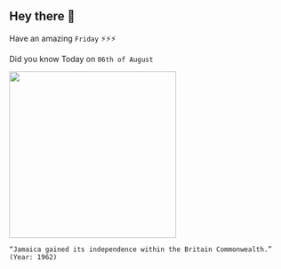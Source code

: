 ## Hey there 👋
Have an amazing `Friday` ⚡⚡⚡

Did you know Today on `06th of August`
 
 [<img src="https://www.robankspromotions.co.uk/wp-content/uploads/2015/05/600px-JamaicanIndependence.jpg" width="300" />](https://en.wikipedia.org/wiki/Independence_of_Jamaica#:~:text=The%20Colony%20of%20Jamaica%20gained,conquered%20the%20Indigenous%20Arawak%20people.) 
 ```
“Jamaica gained its independence within the Britain Commonwealth.” (Year: 1962)
```
